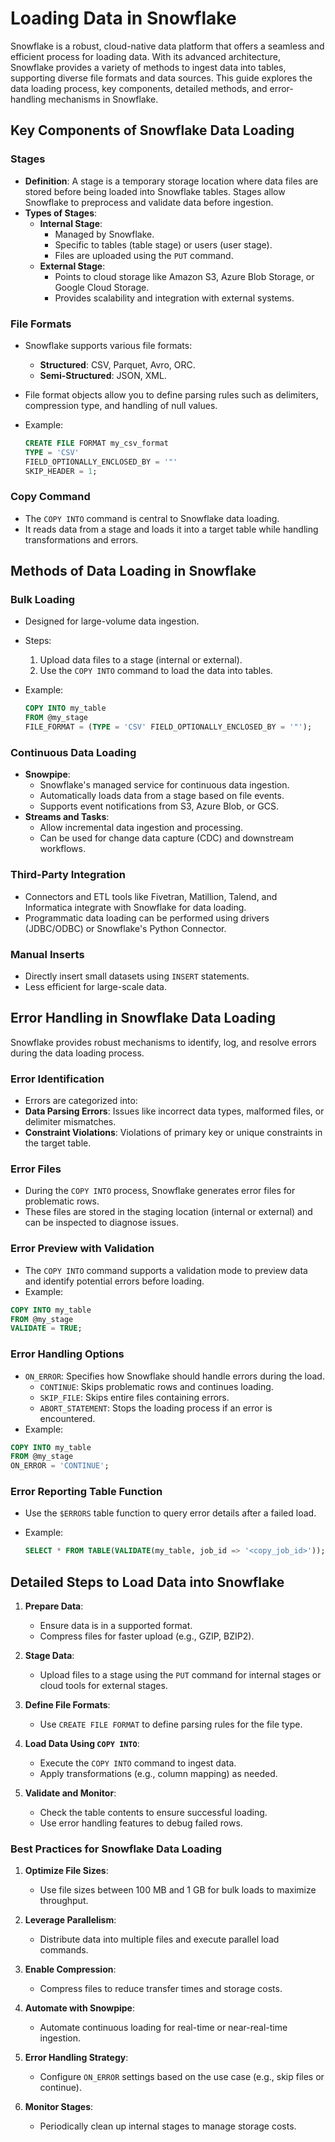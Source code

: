 # Loading Data in Snowflake

Snowflake is a robust, cloud-native data platform that offers a seamless and efficient process for loading data. With its advanced architecture, Snowflake provides a variety of methods to ingest data into tables, supporting diverse file formats and data sources. This guide explores the data loading process, key components, detailed methods, and error-handling mechanisms in Snowflake.

## Key Components of Snowflake Data Loading

### Stages

- **Definition**: A stage is a temporary storage location where data files are stored before being loaded into Snowflake tables. Stages allow Snowflake to preprocess and validate data before ingestion.
- **Types of Stages**:
  - **Internal Stage**:
    - Managed by Snowflake.
    - Specific to tables (table stage) or users (user stage).
    - Files are uploaded using the `PUT` command.
  - **External Stage**:
    - Points to cloud storage like Amazon S3, Azure Blob Storage, or Google Cloud Storage.
    - Provides scalability and integration with external systems.

### File Formats

- Snowflake supports various file formats:
  - **Structured**: CSV, Parquet, Avro, ORC.
  - **Semi-Structured**: JSON, XML.
- File format objects allow you to define parsing rules such as delimiters, compression type, and handling of null values.
- Example:

  ```sql
  CREATE FILE FORMAT my_csv_format
  TYPE = 'CSV'
  FIELD_OPTIONALLY_ENCLOSED_BY = '"'
  SKIP_HEADER = 1;
  ```

### Copy Command

- The `COPY INTO` command is central to Snowflake data loading.
- It reads data from a stage and loads it into a target table while handling transformations and errors.

## Methods of Data Loading in Snowflake

### Bulk Loading

- Designed for large-volume data ingestion.
- Steps:
  1.  Upload data files to a stage (internal or external).
  2.  Use the `COPY INTO` command to load the data into tables.
- Example:

  ```sql
  COPY INTO my_table
  FROM @my_stage
  FILE_FORMAT = (TYPE = 'CSV' FIELD_OPTIONALLY_ENCLOSED_BY = '"');
  ```

### Continuous Data Loading

- **Snowpipe**:
  - Snowflake's managed service for continuous data ingestion.
  - Automatically loads data from a stage based on file events.
  - Supports event notifications from S3, Azure Blob, or GCS.
- **Streams and Tasks**:
  - Allow incremental data ingestion and processing.
  - Can be used for change data capture (CDC) and downstream workflows.

### Third-Party Integration

- Connectors and ETL tools like Fivetran, Matillion, Talend, and Informatica integrate with Snowflake for data loading.
- Programmatic data loading can be performed using drivers (JDBC/ODBC) or Snowflake's Python Connector.

### Manual Inserts

- Directly insert small datasets using `INSERT` statements.
- Less efficient for large-scale data.

## Error Handling in Snowflake Data Loading

Snowflake provides robust mechanisms to identify, log, and resolve errors during the data loading process.

### Error Identification

- Errors are categorized into:
- **Data Parsing Errors**: Issues like incorrect data types, malformed files, or delimiter mismatches.
- **Constraint Violations**: Violations of primary key or unique constraints in the target table.

### Error Files

- During the `COPY INTO` process, Snowflake generates error files for problematic rows.
- These files are stored in the staging location (internal or external) and can be inspected to diagnose issues.

### Error Preview with Validation

- The `COPY INTO` command supports a validation mode to preview data and identify potential errors before loading.
- Example:

```sql
COPY INTO my_table
FROM @my_stage
VALIDATE = TRUE;
```

### Error Handling Options

- `ON_ERROR`: Specifies how Snowflake should handle errors during the load.
  - `CONTINUE`: Skips problematic rows and continues loading.
  - `SKIP_FILE`: Skips entire files containing errors.
  - `ABORT_STATEMENT`: Stops the loading process if an error is encountered.
- Example:

```sql
COPY INTO my_table
FROM @my_stage
ON_ERROR = 'CONTINUE';

```

### Error Reporting Table Function

- Use the `$ERRORS` table function to query error details after a failed load.
- Example:

  ```sql
  SELECT * FROM TABLE(VALIDATE(my_table, job_id => '<copy_job_id>'));

  ```

## Detailed Steps to Load Data into Snowflake

1.  **Prepare Data**:

    - Ensure data is in a supported format.
    - Compress files for faster upload (e.g., GZIP, BZIP2).

2.  **Stage Data**:

    - Upload files to a stage using the `PUT` command for internal stages or cloud tools for external stages.

3.  **Define File Formats**:

    - Use `CREATE FILE FORMAT` to define parsing rules for the file type.

4.  **Load Data Using `COPY INTO`**:

    - Execute the `COPY INTO` command to ingest data.
    - Apply transformations (e.g., column mapping) as needed.

5.  **Validate and Monitor**:

    - Check the table contents to ensure successful loading.
    - Use error handling features to debug failed rows.


### **Best Practices for Snowflake Data Loading**

1.  **Optimize File Sizes**:

    - Use file sizes between 100 MB and 1 GB for bulk loads to maximize throughput.

2.  **Leverage Parallelism**:

    - Distribute data into multiple files and execute parallel load commands.

3.  **Enable Compression**:

    - Compress files to reduce transfer times and storage costs.

4.  **Automate with Snowpipe**:

    - Automate continuous loading for real-time or near-real-time ingestion.

5.  **Error Handling Strategy**:

    - Configure `ON_ERROR` settings based on the use case (e.g., skip files or continue).

6.  **Monitor Stages**:

    - Periodically clean up internal stages to manage storage costs.
